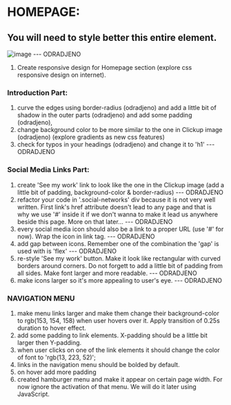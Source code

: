 # HOMEPAGE:

## You will need to style better this entire element.

![image](https://github.com/BrankoNinic993/Portfolio/assets/95103431/ab64c8eb-70e2-495e-83c2-cf776689743b) --- ODRADJENO

1. Create responsive design for Homepage section (explore css responsive design on internet).

### Introduction Part:

1. curve the edges using border-radius (odradjeno) and add a little bit of shadow in the outer parts (odradjeno) and add some padding (odradjeno),
2. change background color to be more similar to the one in Clickup image (odradjeno) (explore gradients as new css features)
3. check for typos in your headings (odradjeno) and change it to 'h1' --- ODRADJENO

### Social Media Links Part:

1. create 'See my work' link to look like the one in the Clickup image (add a little bit of padding, background-color & border-radius) --- ODRADJENO
2. refactor your code in '.social-networks' div because it is not very well written. First link's href attribute doesn't lead to any page and that is why we use '#' inside it if we don't wanna to make it lead us anywhere beside this page. More on that later... --- ODRADJENO
3. every social media icon should also be a link to a proper URL (use '#' for now). Wrap the icon in link tag. --- ODRADJENO
4. add gap between icons. Remember one of the combination the 'gap' is used with is 'flex' --- ODRADJENO
5. re-style 'See my work' button. Make it look like rectangular with curved borders around corners. Do not forgett to add a little bit of padding from all sides. Make font larger and more readable. --- ODRADJENO
6. make icons larger so it's more appealing to user's eye. --- ODRADJENO

### NAVIGATION MENU

1. make menu links larger and make them change their background-color to rgb(153, 154, 158) when user hovers over it. Apply transition of 0.25s duration to hover effect.
2. add some padding to link elements. X-padding should be a little bit larger then Y-padding.
3. when user clicks on one of the link elements it should change the color of font to 'rgb(13, 223, 52)';
4. links in the navigation menu should be bolded by default.
5. on hover add more padding
6. created hamburger menu and make it appear on certain page width. For now ignore the activation of that menu. We will do it later using JavaScript.
